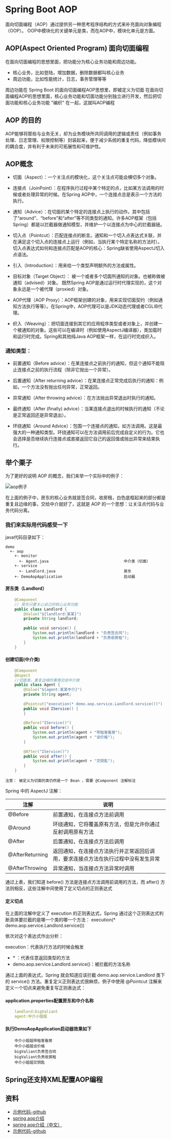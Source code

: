 # Spring Boot AOP

面向切面编程（AOP）通过提供另一种思考程序结构的方式来补充面向对象编程（OOP）。
OOP中模块化的关键单元是类，而在AOP中，模块化单元是方面。

## AOP(Aspect Oriented Program) 面向切面编程

在面向切面编程的思想里面，把功能分为核心业务功能和周边功能。

- 核心业务，比如登陆，增加数据，删除数据都叫核心业务
- 周边功能，比如性能统计，日志，事务管理等等

周边功能在 Spring Boot 的面向切面编程AOP思想里，即被定义为切面
在面向切面编程AOP的思想里面，核心业务功能和切面功能分别独立进行开发，然后把切面功能和核心业务功能 "编织" 在一起，这就叫AOP编程

## AOP 的目的

AOP能够将那些与业务无关，却为业务模块所共同调用的逻辑或责任（例如事务处理、日志管理、权限控制等）封装起来，便于减少系统的重复代码，降低模块间的耦合度，并有利于未来的可拓展性和可维护性。

## AOP概念

- 切面（Aspect）：一个关注点的模块化，这个关注点可能会横切多个对象。

- 连接点（JoinPoint）：在程序执行过程中某个特定的点，比如某方法调用的时候或者处理异常的时候。在Spring AOP中，一个连接点总是表示一个方法的执行。

- 通知（Advice）：在切面的某个特定的连接点上执行的动作。其中包括了“around”、“before”和“after”等不同类型的通知。许多AOP框架（包括Spring）都是以拦截器做通知模型，并维护一个以连接点为中心的拦截器链。

- 切入点（Pointcut）：匹配连接点的断言。通知和一个切入点表达式关联，并在满足这个切入点的连接点上运行（例如，当执行某个特定名称的方法时）。切入点表达式如何和连接点匹配是AOP的核心：Spring缺省使用AspectJ切入点语法。

- 引入（Introduction）：用来给一个类型声明额外的方法或属性。

- 目标对象（Target Object）： 被一个或者多个切面所通知的对象。也被称做被通知（advised）对象。 既然Spring AOP是通过运行时代理实现的，这个对象永远是一个被代理（proxied）对象。

- AOP代理（AOP Proxy）：AOP框架创建的对象，用来实现切面契约（例如通知方法执行等等）。在Spring中，AOP代理可以是JDK动态代理或者CGLIB代理。

- 织入（Weaving）：把切面连接到其它的应用程序类型或者对象上，并创建一个被通知的对象。这些可以在编译时（例如使用AspectJ编译器），类加载时和运行时完成。Spring和其他纯Java AOP框架一样，在运行时完成织入。

### 通知类型：

- 前置通知（Before advice）：在某连接点之前执行的通知，但这个通知不能阻止连接点之前的执行流程（除非它抛出一个异常）。

- 后置通知（After returning advice）：在某连接点正常完成后执行的通知：例如，一个方法没有抛出任何异常，正常返回。

- 异常通知（After throwing advice）：在方法抛出异常退出时执行的通知。

- 最终通知（After (finally) advice）：当某连接点退出的时候执行的通知（不论是正常返回还是异常退出）。

- 环绕通知（Around Advice）：包围一个连接点的通知，如方法调用。这是最强大的一种通知类型。环绕通知可以在方法调用前后完成自定义的行为。它也会选择是否继续执行连接点或直接返回它自己的返回值或抛出异常来结束执行。

## 举个栗子

为了更好的说明 AOP 的概念，我们来举一个实际中的例子：

![aop例子](aop.png)

在上面的例子中，房东的核心业务就是签合同，收房租，白色底框起来的部分都是重复且边缘的事，交给中介就好了，这就是 AOP 的一个思想：让关注点代码与业务代码分离。

### 我们来实际用代码感受一下

 java代码目录如下：
    
    demo
      +- aop
        +- monitor
          +- Agent.java                                 中介类（切面）
        +- service
          +- Landlord.java                              房东
        +- DemoAopApplication                           启动器

#### 房东类（Landlord）

```java
    @Component
    // 房东只要关心自己的核心业务功能
    public class Landlord {
        @Value("${landlord:某某}")
        private String landlord;
    
        public void service() {
            System.out.println(landlord + "负责签合同");
            System.out.println(landlord + "负责收房租");
        }
    }
```

#### 创建切面(中介类)

```java
    @Component
    @Aspect
    //切面类，重复边缘的事情交给中介做
    public class Agent {
        @Value("${agent:某某中介}")
        private String agent;
    
        @Pointcut("execution(* demo.aop.service.Landlord.service())")
        public void IService() {
        }
    
        @Before("IService()")
        public void before() {
            System.out.println(agent + "带租客看房");
            System.out.println(agent + "谈价格");
        }
    
        @After("IService()")
        public void after() {
            System.out.println(agent + "交钥匙");
        }
    }
```

    注意： 被定义为切面的类仍然是一个 Bean ，需要 @Component 注解标注
    
Spring 中的 AspectJ 注解：
    
|注解|说明|
|---|---|
|@Before| 前置通知，在连接点方法前调用|
|@Around| 环绕通知，它将覆盖原有方法，但是允许你通过反射调用原有方法|
|@After| 后置通知，在连接点方法后调用|
|@AfterReturning|返回通知，在连接点方法执行并正常返回后调用，要求连接点方法在执行过程中没有发生异常|
|@AfterThrowing|异常通知，当连接点方法异常时调用|

通过上表，我们知道 before() 方法是连接点方法调用前调用的方法，而 after() 方法则相反，这些注解中间使用了定义切点的正则表达式

#### 定义切点

在上面的注解中定义了 execution 的正则表达式，Spring 通过这个正则表达式判断具体要拦截的是哪一个类的哪一个方法：
execution(* demo.aop.service.Landlord.service())

依次对这个表达式作出分析：

execution：代表执行方法的时候会触发

- \* ：代表任意返回类型的方法
- demo.aop.service.Landlord.service()：被拦截的方法名称

通过上面的表达式，Spring 就会知道应该拦截 demo.aop.service.Landlord 类下的 service() 方法。重复定义正则表达式很麻烦，例子中使用 @Pointcut 注解来定义一个切点来避免重复写正则表达式：


#### application.properties配置房东和中介名称

```yaml
    landlord:bigValiant
    agent:中介小姐姐
```

#### 执行DemoAopApplication启动器效果如下

```
    中介小姐姐带租客看房
    中介小姐姐谈价格
    bigValiant负责签合同
    bigValiant负责收房租
    中介小姐姐交钥匙
```

## Spring还支持XML配置AOP编程

## 资料

- [示例代码-github](https://github.com/smltq/spring-boot-demo/blob/master/aop/HELP.md)
- [spring aop介绍](https://docs.spring.io/spring/docs/2.5.x/reference/aop.html)
- [spring aop介绍（中文）](http://shouce.jb51.net/spring/aop.html)
- [示例代码-github](https://github.com/smltq/spring-boot-demo/blob/master/aop/HELP.md)